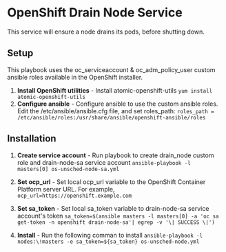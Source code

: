 # OpenShift Drain Node Service
This service will ensure a node drains its pods, before shutting down.

## Setup
This playbook uses the oc_serviceaccount & oc_adm_policy_user custom ansible roles available in the OpenShift installer.
1. **Install OpenShift utilities** - Install atomic-openshift-utils
`yum install atomic-openshift-utils`
2. **Configure ansible** - Configure ansible to use the custom ansible roles. Edit the /etc/ansible/ansible.cfg file, and set roles_path:
`roles_path = /etc/ansible/roles:/usr/share/ansible/openshift-ansible/roles`


## Installation
1. **Create service account** - Run playbook to create drain_node custom role and drain-node-sa service account
`ansible-playbook -l masters[0] os-unsched-node-sa.yml`

2. **Set ocp_url** - Set local ocp_url variable to the OpenShift Container Platform server URL. For example,  
`ocp_url=https://openshift.example.com`

3. **Set sa_token** - Set local sa_token variable to drain-node-sa service account's token
`sa_token=$(ansible masters -l masters[0] -a 'oc sa get-token -n openshift drain-node-sa'| egrep -v '\| SUCCESS \|')`

4. **Install** - Run the following comman to install 
`ansible-playbook -l nodes:\!masters -e sa_token=${sa_token} os-unsched-node.yml`



